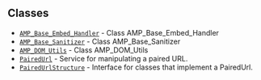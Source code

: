 ## Classes

* [`AMP_Base_Embed_Handler`](AMP_Base_Embed_Handler.md) - Class AMP_Base_Embed_Handler
* [`AMP_Base_Sanitizer`](AMP_Base_Sanitizer.md) - Class AMP_Base_Sanitizer
* [`AMP_DOM_Utils`](AMP_DOM_Utils.md) - Class AMP_DOM_Utils
* [`PairedUrl`](PairedUrl.md) - Service for manipulating a paired URL.
* [`PairedUrlStructure`](PairedUrlStructure.md) - Interface for classes that implement a PairedUrl.
